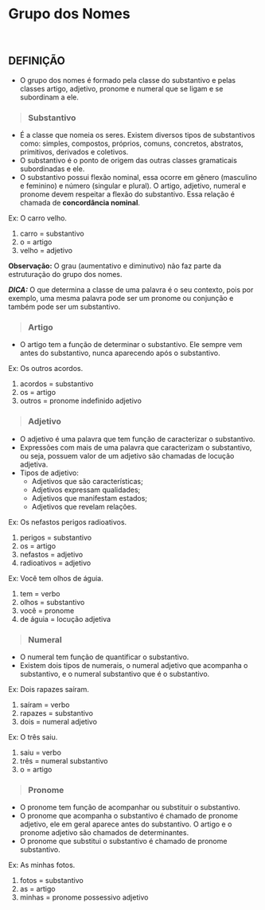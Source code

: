 # Grupo dos Nomes

<br>

## DEFINIÇÃO
* O grupo dos nomes é formado pela classe do substantivo e pelas classes artigo, adjetivo, pronome e numeral que se ligam e se subordinam a ele.

> ### Substantivo
* É a classe que nomeia os seres. Existem diversos tipos de substantivos como: simples, compostos, próprios, comuns, concretos, abstratos, primitivos, derivados e coletivos.
* O substantivo é o ponto de origem das outras classes gramaticais subordinadas e ele.
* O substantivo possui flexão nominal, essa ocorre em gênero (masculino e feminino) e número (singular e plural). O artigo, adjetivo, numeral e pronome devem respeitar a flexão do substantivo. Essa relação é chamada de **concordância nominal**.

Ex: O carro velho.
1. carro = substantivo
2. o = artigo
3. velho = adjetivo

**Observação:** O grau (aumentativo e diminutivo) não faz parte da estruturação do grupo dos nomes.

***DICA:*** O que determina a classe de uma palavra é o seu contexto, pois por exemplo, uma mesma palavra pode ser um pronome ou conjunção e também pode ser um substantivo.

> ### Artigo
* O artigo tem a função de determinar o substantivo. Ele sempre vem antes do substantivo, nunca aparecendo após o substantivo.

Ex: Os outros acordos.
1. acordos = substantivo
2. os = artigo
3. outros = pronome indefinido adjetivo

> ### Adjetivo
* O adjetivo é uma palavra que tem função de caracterizar o substantivo. 
* Expressões com mais de uma palavra que caracterizam o substantivo, ou seja, possuem valor de um adjetivo são chamadas de locução adjetiva.
* Tipos de adjetivo:
  - Adjetivos que são características;
  - Adjetivos expressam qualidades;
  - Adjetivos que manifestam estados;
  - Adjetivos que revelam relações.

Ex: Os nefastos perigos radioativos.
1. perigos = substantivo
2. os = artigo
3. nefastos = adjetivo
4. radioativos = adjetivo

Ex: Você tem olhos de águia.  
1. tem = verbo
2. olhos = substantivo
3. você = pronome
4. de águia = locução adjetiva

> ### Numeral
* O numeral tem função de quantificar o substantivo.
* Existem dois tipos de numerais, o numeral adjetivo que acompanha o substantivo, e o numeral substantivo que é o substantivo. 

Ex: Dois rapazes saíram.
1. saíram = verbo
2. rapazes = substantivo
3. dois = numeral adjetivo

Ex: O três saiu.
1. saiu = verbo
2. três = numeral substantivo
3. o = artigo

> ### Pronome
* O pronome tem função de acompanhar ou substituir o substantivo.
* O pronome que acompanha o substantivo é chamado de pronome adjetivo, ele em geral aparece antes do substantivo. O artigo e o pronome adjetivo são chamados de determinantes.
* O pronome que substitui o substantivo é chamado de pronome substantivo.

Ex: As minhas fotos.
1. fotos = substantivo
2. as = artigo
3. minhas = pronome possessivo adjetivo